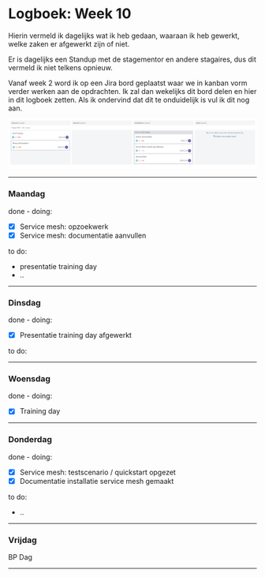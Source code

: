 # Logboek: Week 10

Hierin vermeld ik dagelijks wat ik heb gedaan, waaraan ik heb gewerkt, welke zaken er afgewerkt zijn of niet.

Er is dagelijks een Standup met de stagementor en andere stagaires, dus dit vermeld ik niet telkens opnieuw.

Vanaf week 2 word ik op een Jira bord geplaatst waar we in kanban vorm verder werken aan de opdrachten. Ik zal dan wekelijks dit bord delen en hier in dit logboek zetten. Als ik ondervind dat dit te onduidelijk is vul ik dit nog aan.

![kanban](img/kanban-w11.jpg)

---

### **Maandag**

done - doing:

- [x] Service mesh: opzoekwerk
- [x] Service mesh: documentatie aanvullen

to do:

- presentatie training day
- ..

---

### **Dinsdag**

done - doing:

- [x] Presentatie training day afgewerkt

to do:

---

### **Woensdag**

done - doing:

- [x] Training day

---

### **Donderdag**

done - doing:

- [x] Service mesh: testscenario / quickstart opgezet
- [x] Documentatie installatie service mesh gemaakt

to do:

- ..

---

### **Vrijdag**

BP Dag

---
